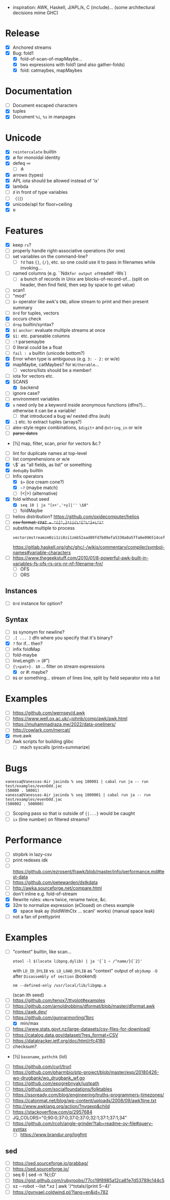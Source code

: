 - inspiration: AWK, Haskell, J/APL/k, C (include)... (some architectural decisions mime GHC)
# Release
- [x] Anchored streams
- [x] Bug: fold1
  - [x] fold-of-scan-of-mapMaybe...
  - [x] two expressions with fold1 (and also gather-folds)
  - [x] fold: catmaybes, mapMaybes
# Documentation
- [ ] Document escaped characters
- [x] tuples
- [x] Document `%i`, `%s` in manpages
# Unicode
- [x] `reintercalate` builtin
- [x] ∅ for monoidal identity
- [x] defeq ≔
  - [ ] ≜
- [x] arrows (types)
- [x] APL iota should be allowed instead of 'ix'
- [x] lambda
- [ ] ♯ in front of type variables
- [ ] 〈〈⟨⟩
- [x] unicode/apl for floor+ceiling
- [x] ⍬
# Features
- [x] keep `rs`?
- [ ] properly handle right-associative operations (for one)
- [ ] set variables on the command-line?
  - [ ] `fd` has `{}`, `{/}`, etc. so one could use it to pass in filenames
    while invoking...
- [ ] named columns (e.g. ``Ndx` for output of `readelf -Ws`)
  - [ ] a bunch of records in Unix are blocks-of-record-of... (split on header,
    then find field, then sep by space to get value)
- [ ] scan1
- [ ] "mod"
- [ ] `$>` operator like awk's `END`, allow stream to print and then present
      summary
- [ ] `Ord` for tuples, vectors
- [x] occurs check
- [ ] `drop` builtin/syntax?
- [x] `$(` `anchor`: evaluate multiple streams at once
- [x] `$1:` etc. parseable columns
- [ ] `:?` parsemaybe
- [ ] 0 literal could be a float
- [ ] `fail : a` builtin (unicode bottom?)
- [x] Error when type is ambiguous (e.g. `3: - 2:` or w/e)
- [x] mapMaybe, catMaybes? for `Witherable`...
  - [ ] vectors/lists should be a member!
- [ ] iota for vectors etc.
- [x] SCANS
  - [x] backend
- [ ] ignore case?
- [ ] environment variables
- [x] `x` need only be a keyword inside anonymous functions (dfns?)... otherwise it
      can be a variable!
  - [ ] that introduced a bug w/ nested dfns (euh)
- [x] `.1` etc. to extract tuples (arrays?)
- [ ] alex-style regex combinations, `$digit+` and `@string_in` or w/e
- [ ] ~~parse dates~~
- [½] map, filter, scan, prior for vectors &c.?
- [ ] lint for duplicate names at top-level
- [ ] list comprehensions or w/e
- [x] `\`$` as "all fields, as list" or something
- [x] `dedupBy` builtin
- [ ] Infix operators
  - [x] `$>` (ice cream cone?)
  - [x] `~?` (maybe match)
  - [ ] (<|>) (alternative)
- [x] fold without seed
  - [x] `seq 10 | ja "[x+','+y]|'' \$0"`
  - [ ] foldMaybe
- [ ] helios distribution? https://github.com/oxidecomputer/helios
- [ ] ~~csv format: `FPAT = "([^,]*)|(\"[^\"]+\")"`~~
- [ ] substitute multiple to process
  ```
  vectorzmstreamzm0zi1zi0zi1zmb52aad89fd7b09efa5330a0a5ffa6e096514cefa8231d7a1e742d7f529db8237_DataziStreamziMonadic_zzipWith6_slow
  ```
  https://gitlab.haskell.org/ghc/ghc/-/wikis/commentary/compiler/symbol-names#variable-characters
- [ ] https://www.thegeekstuff.com/2010/01/8-powerful-awk-built-in-variables-fs-ofs-rs-ors-nr-nf-filename-fnr/
  - [ ] OFS
  - [ ] ORS
## Instances
- [ ] `Ord` instance for option?
## Syntax
- [ ] `$$` synonym for newline?
- [ ] `.[ ... ]` dfn where you specify that it's binary?
- [x] `?` for if... then?
- [ ] infix foldMap
- [ ] fold-maybe
- [ ] lineLength := (#")
- [ ] `{\<pat>}. $0` ... filter on stream expressions
  - [x] or #: maybe?
- [ ] `0$` or something... stream of lines line, split by field separator into
  a list
# Examples
- [ ] https://github.com/wernsey/d.awk
- [ ] https://www.well.ox.ac.uk/~johnb/comp/awk/awk.html
- [ ] https://muhammadraza.me/2022/data-oneliners/
- [ ] http://cowlark.com/mercat/
- [x] mve.awk
- [ ] Awk scripts for building glibc
  - [ ] mach syscalls (print+summarize)
# Bugs
```
vanessa@Vanessas-Air jacinda % seq 100001 | cabal run ja -- run test/examples/evenOdd.jac
(50000 . 50001)
vanessa@Vanessas-Air jacinda % seq 1000001 | cabal run ja -- run test/examples/evenOdd.jac
(500002 . 500000)
```
- [ ] Scoping pass so that ix outside of `{|...}` would be caught
- [ ] `ix` (line number) on filtered streams?
# Performance
- [ ] strpbrk in lazy-csv
- [ ] print redexes idk
- [ ] https://github.com/ezrosent/frawk/blob/master/info/performance.md#test-data
- [ ] https://github.com/petewarden/dstkdata
- [ ] http://awka.sourceforge.net/compare.html
- [ ] don't inline e.g. fold-of-stream
- [x] Rewrite rules: `eNorm` twice, rename twice, &c.
- [x] 32m to normalize expression (eClosed) on chess example
  - [x] space leak ay (foldWithCtx ... scanl' works) (manual space leak)
- [ ] not a fan of prettyprint
# Examples
- [ ] "context" builtin, like scan...
  ```
  otool -l $(locate libpng.dylib) | ja '{`1 ~ /^name/}{`2}'
  ```
  with `LD_ID_DYLIB` vs. `LD_LOAD_DYLIB` as "context"
  output of `objdump -D` after `Disassembly of section` (bookend)
  ```
  nm --defined-only /usr/local/lib/libgmp.a
  ```
  (scan ith seed)
- [ ] https://github.com/tenox7/ttyplot#examples
- [ ] https://github.com/arnoldrobbins/dformat/blob/master/dformat.awk
- [ ] https://awk.dev/
- [ ] https://github.com/gunnarmorling/1brc
  - [x] min/max
- [ ] https://www.stats.govt.nz/large-datasets/csv-files-for-download/
- [ ] https://catalog.data.gov/dataset/?res_format=CSV
- [ ] https://datatracker.ietf.org/doc/html/rfc4180
- [ ] checksum?
- [½] `basename`, `pathchk` (lol)
- [ ] https://github.com/curl/trurl
- [ ] https://github.com/pharmbio/ptp-project/blob/master/exp/20180426-wo-drugbank/wo_drugbank_wf.go
- [ ] https://github.com/epogrebnyak/justpath
- [ ] https://github.com/socialfoundations/folktables
- [ ] https://ssoready.com/blog/engineering/truths-programmers-timezones/
- [ ] https://catonmat.net/blog/wp-content/uploads/2008/09/awk1line.txt
- [ ] http://www.awklang.org/action/?nvgexp&child
- [ ] https://stackoverflow.com/q/2957684
- [ ] JQ_COLORS="0;90:0;37:0;37:0;37:0;32:1;37:1;37:1;34"
- [ ] https://github.com/rcoh/angle-grinder?tab=readme-ov-file#query-syntax
  - [ ] https://www.brandur.org/logfmt
## sed
- [ ] https://sed.sourceforge.io/grabbag/
- [ ] https://sed.sourceforge.io/
- [ ] seq 6 | sed -n 'N;l;D'
- [ ] https://gist.github.com/rubyroobs/77cc19f8985a12ca81e7d53789c144c5
- [ ] xz --robot --list *.xz | awk '/^totals/{print $5-$4}'
- [ ] https://gynvael.coldwind.pl/?lang=en&id=782
